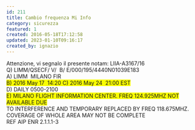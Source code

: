 ```yaml
---
id: 211
title: Cambio frequenza Mi Info
category: sicurezza
featured: 1
created: 2016-05-18T17:12:58
updated: 2023-01-10T09:16:17
created_by: ignazio
---
```

<p>
 Attenzione, vi segnalo il presente notam: LIIA-A3167/16
 <br/>
 <span>
  Q) LIMM/QSECF/ V/  B/ E/000/195/4440N01039E183
 </span>
 <br/>
 <span>
  A) LIMM  MILANO FIR
 </span>
 <br/>
 <span style="background-color: #f9fe00;">
  B) 2016 May 17  14:20 C) 2016 May 24  21:00 EST
 </span>
 <br/>
 <span>
  D) DAILY 0500-2100
 </span>
 <br/>
 <span style="background-color: #f9fe00;">
  E) MILANO FLIGHT INFORMATION CENTER. FREQ 124.925MHZ NOT AVAILABLE DUE
 </span>
 <br/>
 <span>
  TO INTERFERENCE AND TEMPORARY REPLACED BY FREQ 118.675MHZ.
 </span>
 <br/>
 <span>
  COVERAGE OF WHOLE AREA MAY NOT BE COMPLETE
 </span>
 <br/>
 <span>
  REF AIP ENR 2.1.1.1-3
 </span>
</p>
